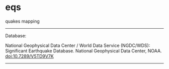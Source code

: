 # eqs
quakes mapping

---

Database: 

National Geophysical Data Center / World Data Service (NGDC/WDS): Significant Earthquake Database. National Geophysical Data Center, NOAA. [doi:10.7289/V5TD9V7K](http://dx.doi.org/10.7289/V5TD9V7K)

---
